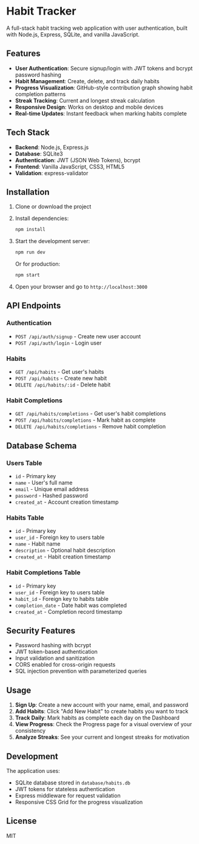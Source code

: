 # Habit Tracker

A full-stack habit tracking web application with user authentication, built with Node.js, Express, SQLite, and vanilla JavaScript.

## Features

- **User Authentication**: Secure signup/login with JWT tokens and bcrypt password hashing
- **Habit Management**: Create, delete, and track daily habits
- **Progress Visualization**: GitHub-style contribution graph showing habit completion patterns
- **Streak Tracking**: Current and longest streak calculation
- **Responsive Design**: Works on desktop and mobile devices
- **Real-time Updates**: Instant feedback when marking habits complete

## Tech Stack

- **Backend**: Node.js, Express.js
- **Database**: SQLite3
- **Authentication**: JWT (JSON Web Tokens), bcrypt
- **Frontend**: Vanilla JavaScript, CSS3, HTML5
- **Validation**: express-validator

## Installation

1. Clone or download the project
2. Install dependencies:
   ```bash
   npm install
   ```

3. Start the development server:
   ```bash
   npm run dev
   ```
   Or for production:
   ```bash
   npm start
   ```

4. Open your browser and go to `http://localhost:3000`

## API Endpoints

### Authentication
- `POST /api/auth/signup` - Create new user account
- `POST /api/auth/login` - Login user

### Habits
- `GET /api/habits` - Get user's habits
- `POST /api/habits` - Create new habit
- `DELETE /api/habits/:id` - Delete habit

### Habit Completions
- `GET /api/habits/completions` - Get user's habit completions
- `POST /api/habits/completions` - Mark habit as complete
- `DELETE /api/habits/completions` - Remove habit completion

## Database Schema

### Users Table
- `id` - Primary key
- `name` - User's full name
- `email` - Unique email address
- `password` - Hashed password
- `created_at` - Account creation timestamp

### Habits Table
- `id` - Primary key
- `user_id` - Foreign key to users table
- `name` - Habit name
- `description` - Optional habit description
- `created_at` - Habit creation timestamp

### Habit Completions Table
- `id` - Primary key
- `user_id` - Foreign key to users table
- `habit_id` - Foreign key to habits table
- `completion_date` - Date habit was completed
- `created_at` - Completion record timestamp

## Security Features

- Password hashing with bcrypt
- JWT token-based authentication
- Input validation and sanitization
- CORS enabled for cross-origin requests
- SQL injection prevention with parameterized queries

## Usage

1. **Sign Up**: Create a new account with your name, email, and password
2. **Add Habits**: Click "Add New Habit" to create habits you want to track
3. **Track Daily**: Mark habits as complete each day on the Dashboard
4. **View Progress**: Check the Progress page for a visual overview of your consistency
5. **Analyze Streaks**: See your current and longest streaks for motivation

## Development

The application uses:
- SQLite database stored in `database/habits.db`
- JWT tokens for stateless authentication
- Express middleware for request validation
- Responsive CSS Grid for the progress visualization

## License

MIT